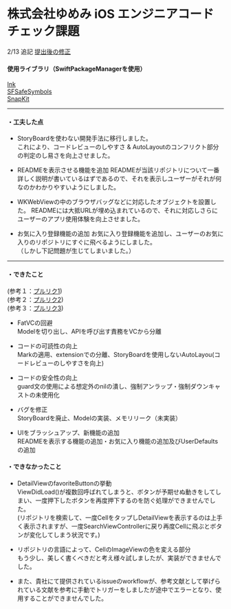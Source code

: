 # 株式会社ゆめみ iOS エンジニアコードチェック課題
   
2/13 追記
[提出後の修正](https://github.com/reeen-git/iOSCodeCheck/pull/1５)　　

#### 使用ライブラリ（SwiftPackageManagerを使用）   
[Ink](https://github.com/vadimdemedes/ink)  
[SFSafeSymbols](https://github.com/SFSafeSymbols/SFSafeSymbols)  
[SnapKit](https://github.com/SnapKit/SnapKit)
  
_________________
  
#### ・工夫した点
- StoryBoardを使わない開発手法に移行しました。  
   これにより、コードレビューのしやすさ & AutoLayoutのコンフリクト部分の判定のし易さを向上させました。
   
- READMEを表示させる機能を追加 
   READMEが当該リポジトリについて一番詳しく説明が書いているはずであるので、それを表示しユーザーがそれが何なのかわかりやすいようにしました。
  
- WKWebViewの中のブラウザバッグなどに対応したオブジェクトを設置した。
  READMEには大抵URLが埋め込まれているので、それに対応しさらにユーザーのアプリ使用体験を向上させました。
  
- お気に入り登録機能の追加
  お気に入り登録機能を追加し、ユーザーのお気に入りのリポジトリにすぐに飛べるようにしました。  
  （しかし下記問題が生じてしまいました。）
  
_________________
  
#### ・できたこと  
(参考１：[プルリク1](https://github.com/reeen-git/iOSCodeCheck/pull/13))  
(参考２：[プルリク2](https://github.com/reeen-git/iOSCodeCheck/pull/14))  
(参考３：[プルリク3](https://github.com/reeen-git/iOSCodeCheck/pull/15))

- FatVCの回避  
  Modelを切り出し、APIを呼び出す責務をVCから分離
   
- コードの可読性の向上  
 Markの適用、extensionでの分離、StoryBoardを使用しないAutoLayou(コードレビューのしやすさを向上)
    
- コードの安全性の向上  
  guard文の使用による想定外のnilの潰し、強制アンラップ・強制ダウンキャストの未使用化
 
 - バグを修正  
   StoryBoardを廃止、Modelの実装、メモリリーク（未実装）
  
 - UIをブラッシュアップ、新機能の追加  
   READMEを表示する機能の追加・お気に入り機能の追加及びUserDefaultsの追加
    
#### ・できなかったこと   
- DetailViewのfavoriteButtonの挙動  
   ViewDidLoad()が複数回呼ばれてしまうと、ボタンが予期せぬ動きをしてしまい、一度押下したボタンを再度押下するのを防ぐ処理ができませんでした。  
   (リポジトリを検索して、一度CellをタップしDetailViewを表示するのは上手く表示されますが、一度SearchViewControllerに戻り再度Cellに飛ぶとボタンが変化してしまう状況です。)
   
- リポジトリの言語によって、CellのImageViewの色を変える部分  
  もう少し、美しく書くべきだと考え様々試しましたが、実装ができませんでした。
  
- また、貴社にて提供されているissueのworkflowが、参考文献として挙げられている文献を参考に手動でトリガーをしましたが途中でエラーとなり、使用することができませんでした。
